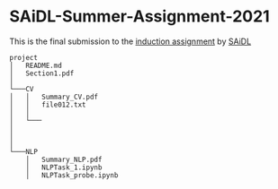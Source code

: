 # SAiDL-Summer-Assignment-2021
This is the final submission to the [induction assignment](https://github.com/SforAiDl/Summer-Induction-Assignment-2021/blob/master/SAiDL%20Summer%20Assignment%202021.pdf) by [SAiDL](https://www.saidl.in/)
```
project
│   README.md
│   Section1.pdf
│
└───CV
│   │   Summary_CV.pdf
│   │   file012.txt
│   │
│   └───
│       
│       
│   
└───NLP
    │   Summary_NLP.pdf
    │   NLPTask_1.ipynb
    │   NLPTask_probe.ipynb
```

